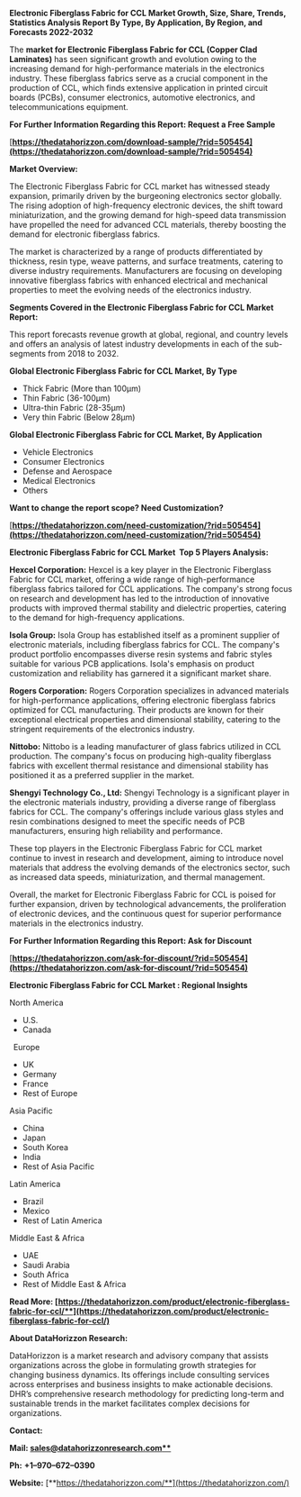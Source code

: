 ﻿**Electronic Fiberglass Fabric for CCL  Market Growth, Size, Share, Trends, Statistics Analysis Report By Type, By Application, By Region, and Forecasts 2022-2032**

The **market for Electronic Fiberglass Fabric for CCL (Copper Clad Laminates)** has seen significant growth and evolution owing to the increasing demand for high-performance materials in the electronics industry. These fiberglass fabrics serve as a crucial component in the production of CCL, which finds extensive application in printed circuit boards (PCBs), consumer electronics, automotive electronics, and telecommunications equipment. 

**For Further Information Regarding this Report: Request a Free Sample**	

[**https://thedatahorizzon.com/download-sample/?rid=505454](https://thedatahorizzon.com/download-sample/?rid=505454)** 

**Market Overview:**

The Electronic Fiberglass Fabric for CCL market has witnessed steady expansion, primarily driven by the burgeoning electronics sector globally. The rising adoption of high-frequency electronic devices, the shift toward miniaturization, and the growing demand for high-speed data transmission have propelled the need for advanced CCL materials, thereby boosting the demand for electronic fiberglass fabrics.

The market is characterized by a range of products differentiated by thickness, resin type, weave patterns, and surface treatments, catering to diverse industry requirements. Manufacturers are focusing on developing innovative fiberglass fabrics with enhanced electrical and mechanical properties to meet the evolving needs of the electronics industry.

**Segments Covered in the Electronic Fiberglass Fabric for CCL Market Report:** 

This report forecasts revenue growth at global, regional, and country levels and offers an analysis of latest industry developments in each of the sub-segments from 2018 to 2032.

**Global Electronic Fiberglass Fabric for CCL Market, By Type**

- Thick Fabric (More than 100µm)
- Thin Fabric (36-100µm)
- Ultra-thin Fabric (28-35µm)
- Very thin Fabric (Below 28µm)

**Global Electronic Fiberglass Fabric for CCL Market, By Application**

- Vehicle Electronics
- Consumer Electronics
- Defense and Aerospace
- Medical Electronics
- Others

**Want to change the report scope? Need Customization?**

[**https://thedatahorizzon.com/need-customization/?rid=505454](https://thedatahorizzon.com/need-customization/?rid=505454)** 

**Electronic Fiberglass Fabric for CCL Market  Top 5 Players Analysis:**

**Hexcel Corporation:** Hexcel is a key player in the Electronic Fiberglass Fabric for CCL market, offering a wide range of high-performance fiberglass fabrics tailored for CCL applications. The company's strong focus on research and development has led to the introduction of innovative products with improved thermal stability and dielectric properties, catering to the demand for high-frequency applications.

**Isola Group:** Isola Group has established itself as a prominent supplier of electronic materials, including fiberglass fabrics for CCL. The company's product portfolio encompasses diverse resin systems and fabric styles suitable for various PCB applications. Isola's emphasis on product customization and reliability has garnered it a significant market share.

**Rogers Corporation:** Rogers Corporation specializes in advanced materials for high-performance applications, offering electronic fiberglass fabrics optimized for CCL manufacturing. Their products are known for their exceptional electrical properties and dimensional stability, catering to the stringent requirements of the electronics industry.

**Nittobo:** Nittobo is a leading manufacturer of glass fabrics utilized in CCL production. The company's focus on producing high-quality fiberglass fabrics with excellent thermal resistance and dimensional stability has positioned it as a preferred supplier in the market.

**Shengyi Technology Co., Ltd:** Shengyi Technology is a significant player in the electronic materials industry, providing a diverse range of fiberglass fabrics for CCL. The company's offerings include various glass styles and resin combinations designed to meet the specific needs of PCB manufacturers, ensuring high reliability and performance.

These top players in the Electronic Fiberglass Fabric for CCL market continue to invest in research and development, aiming to introduce novel materials that address the evolving demands of the electronics sector, such as increased data speeds, miniaturization, and thermal management.

Overall, the market for Electronic Fiberglass Fabric for CCL is poised for further expansion, driven by technological advancements, the proliferation of electronic devices, and the continuous quest for superior performance materials in the electronics industry.

**For Further Information Regarding this Report: Ask for Discount**	

[**https://thedatahorizzon.com/ask-for-discount/?rid=505454](https://thedatahorizzon.com/ask-for-discount/?rid=505454)**  

**Electronic Fiberglass Fabric for CCL Market : Regional Insights**

North America

- U.S.
- Canada

` `Europe

- UK
- Germany
- France
- Rest of Europe

Asia Pacific

- China
- Japan
- South Korea
- India
- Rest of Asia Pacific

Latin America

- Brazil
- Mexico
- Rest of Latin America

Middle East & Africa

- UAE
- Saudi Arabia
- South Africa
- Rest of Middle East & Africa

**Read More: [https://thedatahorizzon.com/product/electronic-fiberglass-fabric-for-ccl/**](https://thedatahorizzon.com/product/electronic-fiberglass-fabric-for-ccl/)** 

**About DataHorizzon Research:**

DataHorizzon is a market research and advisory company that assists organizations across the globe in formulating growth strategies for changing business dynamics. Its offerings include consulting services across enterprises and business insights to make actionable decisions. DHR’s comprehensive research methodology for predicting long-term and sustainable trends in the market facilitates complex decisions for organizations.

**Contact:**

**Mail: [sales@datahorizzonresearch.com**](mailto:sales@datahorizzonresearch.com)**

**Ph:** **+1–970–672–0390**

**Website:** [**https://thedatahorizzon.com/**](https://thedatahorizzon.com/)

